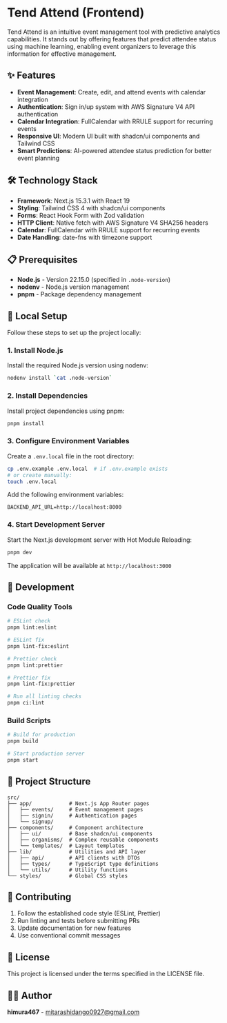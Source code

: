 # Tend Attend (Frontend)

Tend Attend is an intuitive event management tool with predictive analytics capabilities. It stands out by offering features that predict attendee status using machine learning, enabling event organizers to leverage this information for effective management.

## ✨ Features

- **Event Management**: Create, edit, and attend events with calendar integration
- **Authentication**: Sign in/up system with AWS Signature V4 API authentication
- **Calendar Integration**: FullCalendar with RRULE support for recurring events
- **Responsive UI**: Modern UI built with shadcn/ui components and Tailwind CSS
- **Smart Predictions**: AI-powered attendee status prediction for better event planning

## 🛠️ Technology Stack

- **Framework**: Next.js 15.3.1 with React 19
- **Styling**: Tailwind CSS 4 with shadcn/ui components
- **Forms**: React Hook Form with Zod validation
- **HTTP Client**: Native fetch with AWS Signature V4 SHA256 headers
- **Calendar**: FullCalendar with RRULE support for recurring events
- **Date Handling**: date-fns with timezone support

## 📋 Prerequisites

- **Node.js** - Version 22.15.0 (specified in `.node-version`)
- **nodenv** - Node.js version management
- **pnpm** - Package dependency management

## 🚀 Local Setup

Follow these steps to set up the project locally:

### 1. Install Node.js

Install the required Node.js version using nodenv:

```sh
nodenv install `cat .node-version`
```

### 2. Install Dependencies

Install project dependencies using pnpm:

```sh
pnpm install
```

### 3. Configure Environment Variables

Create a `.env.local` file in the root directory:

```sh
cp .env.example .env.local  # if .env.example exists
# or create manually:
touch .env.local
```

Add the following environment variables:

```env
BACKEND_API_URL=http://localhost:8000
```

### 4. Start Development Server

Start the Next.js development server with Hot Module Reloading:

```sh
pnpm dev
```

The application will be available at `http://localhost:3000`

## 🧪 Development

### Code Quality Tools

```sh
# ESLint check
pnpm lint:eslint

# ESLint fix
pnpm lint-fix:eslint

# Prettier check
pnpm lint:prettier

# Prettier fix
pnpm lint-fix:prettier

# Run all linting checks
pnpm ci:lint
```

### Build Scripts

```sh
# Build for production
pnpm build

# Start production server
pnpm start
```

## 📁 Project Structure

```
src/
├── app/            # Next.js App Router pages
│   ├── events/     # Event management pages
│   ├── signin/     # Authentication pages
│   └── signup/
├── components/     # Component architecture
│   ├── ui/         # Base shadcn/ui components
│   ├── organisms/  # Complex reusable components
│   └── templates/  # Layout templates
├── lib/            # Utilities and API layer
│   ├── api/        # API clients with DTOs
│   ├── types/      # TypeScript type definitions
│   └── utils/      # Utility functions
└── styles/         # Global CSS styles
```

## 🤝 Contributing

1. Follow the established code style (ESLint, Prettier)
2. Run linting and tests before submitting PRs
3. Update documentation for new features
4. Use conventional commit messages

## 📝 License

This project is licensed under the terms specified in the LICENSE file.

## 👨‍💻 Author

**himura467** - mitarashidango0927@gmail.com
